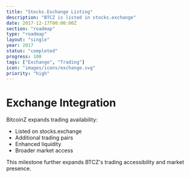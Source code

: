 ```yaml
---
title: "Stocks.Exchange Listing"
description: "BTCZ is listed in stocks.exchange"
date: 2017-12-17T00:00:00Z
section: "roadmap"
type: "roadmap"
layout: "single"
year: 2017
status: "completed"
progress: 100
tags: ["Exchange", "Trading"]
icon: "images/icons/exchange.svg"
priority: "high"
---
```


# Exchange Integration

BitcoinZ expands trading availability:
- Listed on stocks.exchange
- Additional trading pairs
- Enhanced liquidity
- Broader market access

This milestone further expands BTCZ's trading accessibility and market presence.
